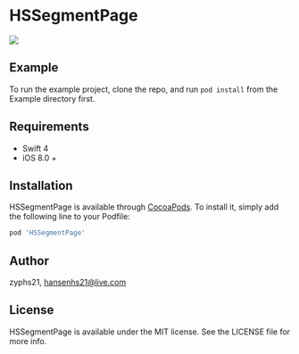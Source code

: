 # HSSegmentPage

![](https://raw.githubusercontent.com/zyphs21/HSSegmentPage/master/demo-1.gif)

## Example

To run the example project, clone the repo, and run `pod install` from the Example directory first.

## Requirements

- Swift 4
- iOS 8.0 +

## Installation

HSSegmentPage is available through [CocoaPods](http://cocoapods.org). To install
it, simply add the following line to your Podfile:

```ruby
pod 'HSSegmentPage'
```

## Author

zyphs21, hansenhs21@live.com

## License

HSSegmentPage is available under the MIT license. See the LICENSE file for more info.
